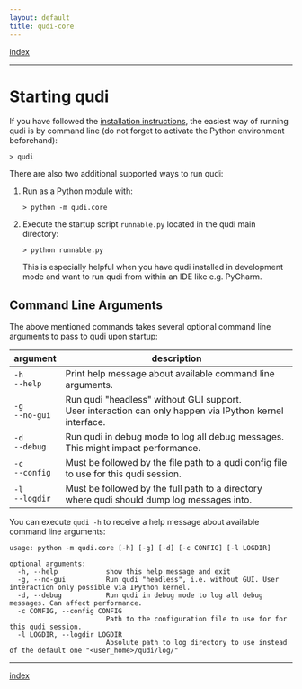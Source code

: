 ```yaml
---
layout: default
title: qudi-core
---
```


[index](../index.md)

---

# Starting qudi
If you have followed the [installation instructions](installation.md), the easiest way of running 
qudi is by command line (do not forget to activate the Python environment beforehand):
```shell
> qudi
```

There are also two additional supported ways to run qudi:
1. Run as a Python module with:
   ```shell
   > python -m qudi.core
   ```
2. Execute the startup script `runnable.py` located in the qudi main directory: 
   ```shell
   > python runnable.py
   ```
   This is especially helpful when you have qudi installed in development mode and want to run qudi 
   from within an IDE like e.g. PyCharm.

## Command Line Arguments
The above mentioned commands takes several optional command line arguments to pass to qudi upon 
startup:

| argument        | description                                                   |
| --------------- | ------------------------------------------------------------- |
| `-h`<br/>`--help`   | Print help message about available command line arguments. |
| `-g`<br/>`--no-gui` | Run qudi "headless" without GUI support.<br/>User interaction can only happen via IPython kernel interface. |
| `-d`<br/>`--debug`  | Run qudi in debug mode to log all debug messages.<br/>This might impact performance. |
| `-c`<br/>`--config` | Must be followed by the file path to a qudi config file to use for this qudi session. |
| `-l`<br/>`--logdir` | Must be followed by the full path to a directory where qudi should dump log messages into. |

You can execute `qudi -h` to receive a help message about available command line arguments:
```
usage: python -m qudi.core [-h] [-g] [-d] [-c CONFIG] [-l LOGDIR]

optional arguments:
  -h, --help            show this help message and exit
  -g, --no-gui          Run qudi "headless", i.e. without GUI. User interaction only possible via IPython kernel.
  -d, --debug           Run qudi in debug mode to log all debug messages. Can affect performance.
  -c CONFIG, --config CONFIG
                        Path to the configuration file to use for for this qudi session.
  -l LOGDIR, --logdir LOGDIR
                        Absolute path to log directory to use instead of the default one "<user_home>/qudi/log/"
```

---

[index](../index.md)